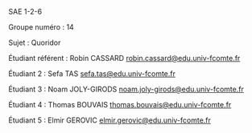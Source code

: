SAE 1-2-6

Groupe numéro : 14 

Sujet : Quoridor

Étudiant référent : Robin CASSARD <robin.cassard@edu.univ-fcomte.fr>


Étudiant 2 : Sefa TAS <sefa.tas@edu.univ-fcomte.fr>


Étudiant 3 : Noam JOLY-GIRODS <noam.joly-girods@edu.univ-fcomte.fr> 


Étudiant 4 : Thomas BOUVAIS <thomas.bouvais@edu.univ-fcomte.fr>


Étudiant 5 : Elmir GEROVIC <elmir.gerovic@edu.univ-fcomte.fr>

